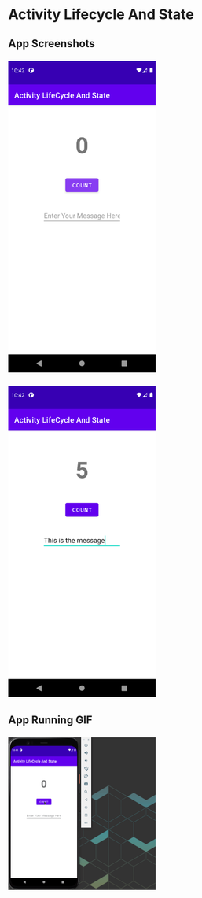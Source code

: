 # Activity Lifecycle And State


## App Screenshots

### <img src="./initial_screen.png" width=300 />

### <img src="./after_count_btn_click.png" width=300 />


## App Running GIF

### <img src="./activity_lifecycle_state.gif" width=300 /> 